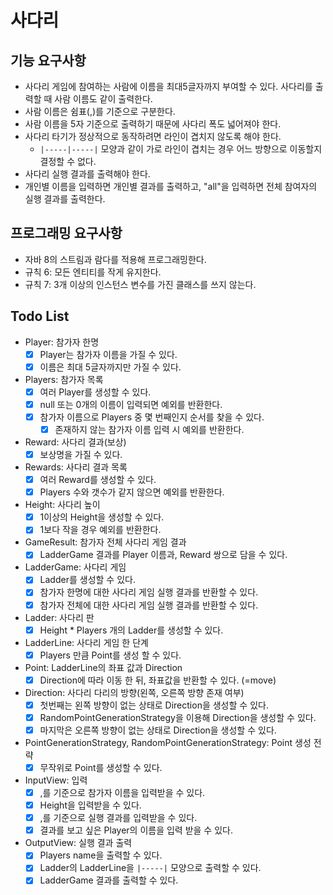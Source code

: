 # 사다리

## 기능 요구사항

- 사다리 게임에 참여하는 사람에 이름을 최대5글자까지 부여할 수 있다. 사다리를 출력할 때 사람 이름도 같이 출력한다.
- 사람 이름은 쉼표(,)를 기준으로 구분한다.
- 사람 이름을 5자 기준으로 출력하기 때문에 사다리 폭도 넓어져야 한다.
- 사다리 타기가 정상적으로 동작하려면 라인이 겹치지 않도록 해야 한다.
    - `|-----|-----|` 모양과 같이 가로 라인이 겹치는 경우 어느 방향으로 이동할지 결정할 수 없다.
- 사다리 실행 결과를 출력해야 한다.
- 개인별 이름을 입력하면 개인별 결과를 출력하고, "all"을 입력하면 전체 참여자의 실행 결과를 출력한다.


## 프로그래밍 요구사항

- 자바 8의 스트림과 람다를 적용해 프로그래밍한다.
- 규칙 6: 모든 엔티티를 작게 유지한다.
- 규칙 7: 3개 이상의 인스턴스 변수를 가진 클래스를 쓰지 않는다.

## Todo List

- Player: 참가자 한명
    - [X] Player는 참가자 이름을 가질 수 있다.
    - [X] 이름은 최대 5글자까지만 가질 수 있다.

- Players: 참가자 목록
    - [X] 여러 Player를 생성할 수 있다.
    - [X] null 또는 0개의 이름이 입력되면 예외를 반환한다.
    - [X] 참가자 이름으로 Players 중 몇 번째인지 순서를 찾을 수 있다.
        - [X] 존재하지 않는 참가자 이름 입력 시 예외를 반환한다.

- Reward: 사다리 결과(보상)
    - [X] 보상명을 가질 수 있다.

- Rewards: 사다리 결과 목록
    - [X] 여러 Reward를 생성할 수 있다.
    - [X] Players 수와 갯수가 같지 않으면 예외를 반환한다.

- Height: 사다리 높이
    - [X] 1이상의 Height을 생성할 수 있다.
    - [X] 1보다 작을 경우 예외를 반환한다.

- GameResult: 참가자 전체 사다리 게임 결과
    - [X] LadderGame 결과를 Player 이름과, Reward 쌍으로 담을 수 있다.

- LadderGame: 사다리 게임
    - [X] Ladder를 생성할 수 있다.
    - [X] 참가자 한명에 대한 사다리 게임 실행 결과를 반환할 수 있다.
    - [X] 참가자 전체에 대한 사다리 게임 실행 결과를 반환할 수 있다. 

- Ladder: 사다리 판
    - [X] Height * Players 개의 Ladder를 생성할 수 있다.

- LadderLine: 사다리 게임 한 단계
    - [X] Players 만큼 Point를 생성 할 수 있다. 

- Point: LadderLine의 좌표 값과 Direction
    - [X] Direction에 따라 이동 한 뒤, 좌표값을 반환할 수 있다. (=move)

- Direction: 사다리 다리의 방향(왼쪽, 오른쪽 방향 존재 여부)
    - [X] 첫번째는 왼쪽 방향이 없는 상태로 Direction을 생성할 수 있다.
    - [X] RandomPointGenerationStrategy을 이용해 Direction을 생성할 수 있다.
    - [X] 마지막은 오른쪽 방향이 없는 상태로 Direction을 생성할 수 있다.

- PointGenerationStrategy, RandomPointGenerationStrategy: Point 생성 전략
    - [X] 무작위로 Point를 생성할 수 있다.

- InputView: 입력
    - [X] ,를 기준으로 참가자 이름을 입력받을 수 있다.
    - [X] Height을 입력받을 수 있다. 
    - [X] ,를 기준으로 실행 결과를 입력받을 수 있다.
    - [X] 결과를 보고 싶은 Player의 이름을 입력 받을 수 있다. 

- OutputView: 실행 결과 출력
    - [X] Players name을 출력할 수 있다.
    - [X] Ladder의 LadderLine을 `|-----|` 모양으로 출력할 수 있다.
    - [X] LadderGame 결과를 출력할 수 있다. 
